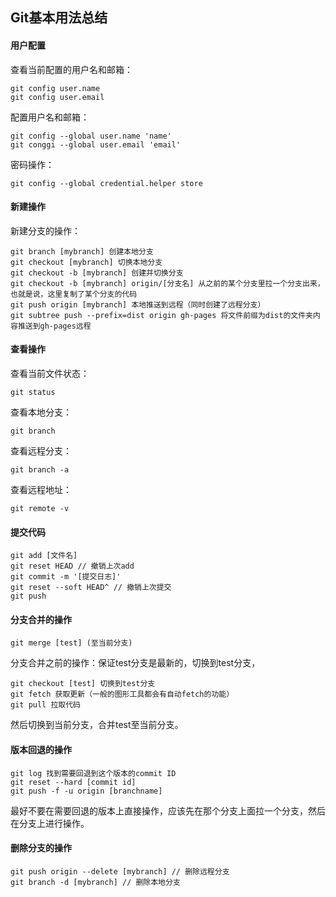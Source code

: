 ## Git基本用法总结

#### 用户配置

查看当前配置的用户名和邮箱：

```shell
git config user.name
git config user.email
```

配置用户名和邮箱：

```shell
git config --global user.name 'name'
git conggi --global user.email 'email'
```

密码操作：

```shell
git config --global credential.helper store 
```

#### 新建操作

新建分支的操作：

```shell
git branch [mybranch] 创建本地分支
git checkout [mybranch] 切换本地分支
git checkout -b [mybranch] 创建并切换分支
git checkout -b [mybranch] origin/[分支名] 从之前的某个分支里拉一个分支出来，也就是说，这里复制了某个分支的代码
git push origin [mybranch] 本地推送到远程（同时创建了远程分支）
git subtree push --prefix=dist origin gh-pages 将文件前缀为dist的文件夹内容推送到gh-pages远程
```

#### 查看操作

查看当前文件状态：

```shell
git status
```

查看本地分支：

```shell
git branch
```

查看远程分支：

```shell
git branch -a
```

查看远程地址： 

```shell
git remote -v
```

#### 提交代码

```shell
git add [文件名]
git reset HEAD // 撤销上次add
git commit -m '[提交日志]'
git reset --soft HEAD^ // 撤销上次提交
git push
```

#### 分支合并的操作

```shell
git merge [test] (至当前分支)
```

分支合并之前的操作：保证test分支是最新的，切换到test分支，

```shell
git checkout [test] 切换到test分支
git fetch 获取更新（一般的图形工具都会有自动fetch的功能）
git pull 拉取代码
```

然后切换到当前分支，合并test至当前分支。

#### 版本回退的操作

```shell
git log 找到需要回退到这个版本的commit ID
git reset --hard [commit id]
git push -f -u origin [branchname]
```

最好不要在需要回退的版本上直接操作，应该先在那个分支上面拉一个分支，然后在分支上进行操作。

#### 删除分支的操作

```shell
git push origin --delete [mybranch] // 删除远程分支
git branch -d [mybranch] // 删除本地分支 
```

